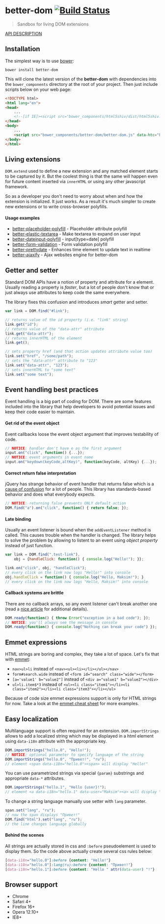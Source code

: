 # better-dom [![Build Status](https://api.travis-ci.org/chemerisuk/better-dom.png?branch=master)](http://travis-ci.org/chemerisuk/better-dom)
> Sandbox for living DOM extensions

[API DESCRIPTION](http://chemerisuk.github.io/better-dom/)

## Installation
The simplest way is to use [bower](http://bower.io/):

    bower install better-dom

This will clone the latest version of the __better-dom__ with dependencies into the `bower_components` directory at the root of your project. Then just include scripts below on your web page:

```html
<!DOCTYPE html>
<html lang="en">
<head>
    ...
    <!--[if IE]><script src="bower_components/html5shiv/dist/html5shiv.js"></script><![endif]-->
</head>
<body>
    ...
    <script src="bower_components/better-dom/better-dom.js" data-htc="bower_components/better-dom/better-dom.htc"></script>
</body>
</html>
```

## Living extensions
`DOM.extend` used to define a new extension and any matched element starts to be captured by it. But the coolest thing is that the same will happen even for future content inserted via `innerHTML` or using any other javascript framework.

So as a developer you don't need to worry about when and how the extension is initialized. It just works. As a result it's much simpler to create new extensions or to write cross-browser polyfills.

#### Usage examples
* [better-placeholder-polyfill](https://github.com/chemerisuk/better-placeholder-polyfill) - Placeholder attribute polyfill
* [better-elastic-textarea](https://github.com/chemerisuk/better-elastic-textarea) - Make textarea to expand on user input
* [better-dateinput-polyfill](https://github.com/chemerisuk/better-dateinput-polyfill) - input[type=date] polyfill
* [better-form-validation](https://github.com/chemerisuk/better-form-validation) - Form validation polyfill
* [better-prettydate](https://github.com/chemerisuk/better-prettydate) - Enhances time element to update text in realtime
* [better-ajaxify](https://github.com/chemerisuk/better-ajaxify) - Ajax websites engine for better-dom

## Getter and setter
Standard DOM APIs have a notion of property and attribute for a element. Usually reading a property is _faster_, but a lot of people don't know that or just always use attributes to keep code the same everywhere.

The library fixes this confusion and introduces _smart_ getter and setter.

```js
var link = DOM.find("#link");

// returns value of the id property (i.e. "link" string)
link.get("id");
// returns value of the "data-attr" attribute
link.get("data-attr");
// returns innerHTML of the element
link.get();

// sets property href (and that action updates attribute value too)
link.set("href", "/some/path");
// sets the "data-attr" attribute to "123"
link.set("data-attr", "123");
// sets innerHTML to "some text"
link.set("some text");
```

## Event handling best practices
Event handling is a big part of coding for DOM. There are some features included into the library that help developers to avoid potential issues and keep their code easier to maintain.

#### Get rid of the event object
Event callbacks loose the event object argument that improves testability of code.

```js
// NOTICE: handler don't have e as the first argument
input.on("click", function() {...});
// NOTICE: event arguments in event name
input.on("keydown(keyCode,altKey)", function(keyCode, altKey) {...});
```

#### Correct return false interpretation
jQuery has strange behavior of event handler that returns false which is a [cause of confusion](http://fuelyourcoding.com/jquery-events-stop-misusing-return-false/) for a lot of people. This library has standards-based behavior and does what everybody expects.

```js
// NOTICE: returning false prevents ONLY default action
DOM.find("a").on("click", function() { return false; });
```

#### Late binding
Usually an event listener is bound when the `addEventListener` method is called. This causes trouble when the handler is changed. The library helps to solve the problem by allowing to listent to an event using _object property_ instead of just function.

```js
var link = DOM.find(".test-link"), 
    obj = {handleClick: function() { console.log("Hello!"); }};

link.on("click", obj, "handleClick");
// every click on the link now logs "Hello!" into console
obj.handleClick = function() { console.log("Hello, Maksim!"); }
// every click on the link now logs "Hello, Maksim!" into console
```

#### Callback systems are brittle
There are no callback arrays, so any event listener can't break another one (read a [nice article](http://dean.edwards.name/weblog/2009/03/callbacks-vs-events/) for additional details).

```js
DOM.ready(function() { throw Error("exception in a bad code"); });
// NOTICE: you'll always see the message in console
DOM.ready(function() { console.log("Nothing can break your code") });
```

## Emmet expressions
HTML strings are boring and complex, they take a lot of space. Let's fix that with [emmet](http://emmet.io/):

* `nav>ul>li` instead of `<nav><ul><li></li></ul></nav>`
* `form#search.wide` instead of `<form id="search" class="wide"></form>`
* `[a='value1' b="value2"]` instead of `<div a="value1" b="value2"></div>`
* `ul>li.item$*3` instead of `<ul><li class="item1"></li><li class="item2"></li><li class="item3"></li></ul>`

Because of code size emmet expressions support is only for HTML strings for now. Take a look at the [emmet cheat sheet](http://docs.emmet.io/cheat-sheet/) for more examples.

## Easy localization
Multilanguage support is often required for an extension. `DOM.importStrings` allows to add a localized string which may be displayed in a html element using `data-i18n` attribute with the appropriate key.

```js
DOM.importStrings("hello.0", "Hello!");
// NOTICE: optional parameter to specify language of the string
DOM.importStrings("hello.0", "Привет!", "ru");
// element <span data-i18n="hello.0"><span> will display "Hello!"
```
You can use parametrized strings via special `{param}` substrings and appropriate `data-*` attributes.

```js
DOM.importStrings("hello.1", "Hello {user}!");
// element <a data-i18n="hello.1" data-user="Maksim"><a> will display "Hello Maksim!"
```
To change a string language manually use setter with `lang` parameter.

```js
span.set("lang", "ru");
// now the span displays "Привет!"
DOM.find("html").set("lang", "ru");
// the line changes language globally
```

#### Behind the scenes
All strings are actually stored in css and `:before` pseudoelement is used to display them. So the code above actually create several css rules below:

```css
[data-i18n="hello.0"]:before {content: "Hello!"}
[data-i18n="hello.0"]:lang(ru):before {content: "Привет!"}
[data-i18n="hello.1"]:before {content: "Hello " attr(data-user) "!"}
```

## Browser support
* Chrome
* Safari 4+
* Firefox 16+
* Opera 12.10+
* IE8+
